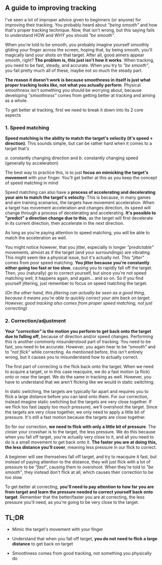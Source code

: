 ## A guide to improving tracking

I've seen a lot of improper advice given to beginners (or anyone) for improving their tracking. You probably heard about *"being smooth"* and how that's proper tracking technique. Now, that isn't wrong, but this saying fails to understand HOW and WHY you should *"be smooth"*.

When you're told to be smooth, you probably imagine yourself smoothly gliding your finger across the screen, hoping that, by being smooth, you'll magically land your shots on that target. After all, good aimers appear smooth, right? **The problem is, this just isn't how it works**. When tracking, you need to be fast, steady, and accurate. When you try to *"be smooth"*, you fail pretty much all of these, maybe not so much the steady part.

**The reason it doesn't work is because smoothness in itself is just what proper tracking looks like, not what you actually perform**. Physical smoothness isn't something you should be worrying about, because developing *"smoothness"* comes from getting better at tracking and aiming as a whole.

To get better at tracking, first we need to break it down into its 2 core aspects

### 1. Speed matching

**Speed matching is the ability to match the target's velocity (it's speed + direction)**. This sounds simple, but can be rather hard when it comes to a target that's

*a*. constantly changing direction
and
*b*. constantly changing speed (generally by acceleration)

The best way to practice this, is to just **focus on mimicking the target's movement** with your finger. You'll get better at this as you keep the concept of speed matching in mind

Speed matching can also have a **process of accelerating and decelerating your aim to match the target's velocity**. This is because, in many games and aim training scenarios, the targets have movement acceleration. When a target has movement acceleration and changes direction, its speed will change through a process of decelerating and accelerating. **It's possible to "predict" a direction change due to this**, as the target will first decelerate in its current direction, then accelerate in the next direction.

As long as you're paying attention to speed matching, you will be able to match the acceleration as well.

You might notice however, that you jitter, especially in longer *"predictable"* movements, almost as if the target (and your surroundings) are vibrating. This might seem like a physical issue, but it's actually not. This *"jitter"* comes from poor speed matching. **You jitter because you're constantly either going too fast or too slow**, causing you to rapidly fall off the target. Then, you (naturally) go to correct yourself, but since you're not speed matching well, it happens again, and again... and so on.
So if you find yourself jittering, just remember to focus on speed matching the target.

*(On the other hand, this jittering can actually be seen as a good thing, because it means you're able to quickly correct your aim back on target. However, good tracking also comes from proper speed matching, not just correcting)*

### 2. Correction/adjustment

**Your *"correction"* is the motion you perform to get back onto the target due to falling off**, because of direction and/or speed changes. Performing this is another commonly misunderstood part of tracking. You need to be fast, you need to be accurate. However, you again hear to be *"smooth"* and to *"not flick"* while correcting. As mentioned before, this isn't entirely wrong, but it causes you to misunderstand how to actually correct.

The first part of correcting is the flick back onto the target. When we need to acquire a target, or in this case reacquire, we do a fast motion (a flick) onto or near the target. We do the same in tracking as well. However, you have to understand that we aren't flicking like we would in static switching.

In static switching, the targets are typically far apart and requires you to flick a large distance before you can land onto them. For our correction, instead imagine static switching but the targets are very close together. If we flick too fast (apply too much pressure), we'll overshoot the target. Since the targets are very close together, we only need to apply a little bit of pressure. It's still a fast motion because the targets are close together.

So for our correction, **we need to flick with only a little bit of pressure**. The closer your crosshair is to the target, the less pressure. We do this because when you fall off target, you're actually very close to it, and all you need to do is a small movement to get back onto it. **The faster you are at doing this, the less distance you'll cover**, meaning less pressure in our flick to correct.

A beginner will see themselves fall off target, and try to reacquire it fast, but instead of paying attention to the distance, they will just flick with a lot of pressure to be *"fast"*, causing them to overshoot. When they're told to *"be smooth"*, they instead don't flick at all, which causes their correction to be too slow.

To get better at correcting, **you'll need to pay attention to how far you are from target and learn the pressure needed to correct yourself back onto target**. Remember that the better/faster you are at correcting, the less pressure you'll need, as you're going to be very close to the target.

## TL;DR

* Mimic the target's movement with your finger

* Understand that when you fall off target, **you do not need to flick a large distance** to get back on target

* Smoothness comes from good tracking, not something you physically do
